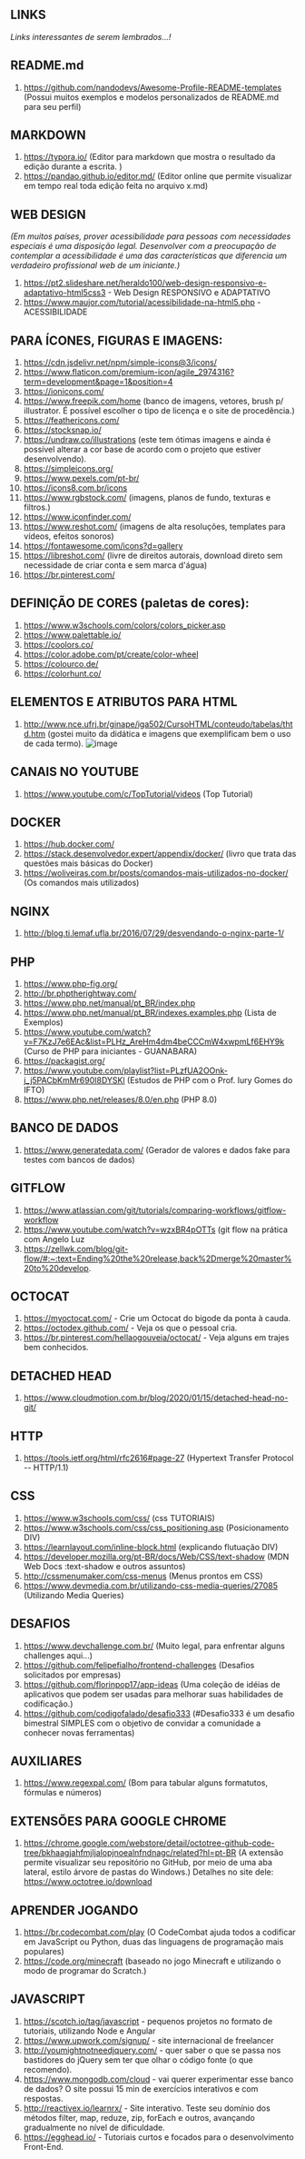 ## LINKS

_Links interessantes de serem lembrados...!_

## README.md

1. https://github.com/nandodevs/Awesome-Profile-README-templates (Possui muitos exemplos e modelos personalizados de README.md para seu perfil)

## MARKDOWN

1. https://typora.io/ (Editor para markdown que mostra o resultado da edição durante a escrita. )
2. https://pandao.github.io/editor.md/ (Editor online que permite visualizar em tempo real toda edição feita no arquivo x.md)

## WEB DESIGN

_(Em muitos países, prover acessibilidade para pessoas com necessidades especiais é uma disposição legal. Desenvolver com a preocupação de contemplar a acessibilidade é uma das características que diferencia um verdadeiro profissional web de um iniciante.)_

1. https://pt2.slideshare.net/heraldo100/web-design-responsivo-e-adaptativo-html5css3 - Web Design RESPONSIVO e ADAPTATIVO
2. https://www.maujor.com/tutorial/acessibilidade-na-html5.php - ACESSIBILIDADE

## PARA ÍCONES, FIGURAS E IMAGENS:

1. https://cdn.jsdelivr.net/npm/simple-icons@3/icons/
2. https://www.flaticon.com/premium-icon/agile_2974316?term=development&page=1&position=4
3. https://ionicons.com/
4. https://www.freepik.com/home (banco de imagens, vetores, brush p/ illustrator. É possível escolher o tipo de licença e o site de procedência.)
5. https://feathericons.com/
6. https://stocksnap.io/
7. https://undraw.co/illustrations (este tem ótimas imagens e ainda é possível alterar a cor base de acordo com o projeto que estiver desenvolvendo).
8. https://simpleicons.org/
9. https://www.pexels.com/pt-br/
10. https://icons8.com.br/icons
11. https://www.rgbstock.com/ (imagens, planos de fundo, texturas e filtros.)
12. https://www.iconfinder.com/
13. https://www.reshot.com/ (imagens de alta resoluções, templates para vídeos, efeitos sonoros)
14. https://fontawesome.com/icons?d=gallery
15. https://libreshot.com/ (livre de direitos autorais, download direto sem necessidade de criar conta e sem marca d'água)
16. https://br.pinterest.com/

## DEFINIÇÃO DE CORES (paletas de cores):

1. https://www.w3schools.com/colors/colors_picker.asp
2. https://www.palettable.io/
3. https://coolors.co/
4. https://color.adobe.com/pt/create/color-wheel
5. https://colourco.de/
6. https://colorhunt.co/

## ELEMENTOS E ATRIBUTOS PARA HTML

1. http://www.nce.ufrj.br/ginape/iga502/CursoHTML/conteudo/tabelas/thtd.htm (gostei muito da didática e imagens que exemplificam bem o uso de cada termo).
   ![image](https://user-images.githubusercontent.com/69777395/96672085-d0ad1600-1339-11eb-8afb-e1616b2f2567.png)

## CANAIS NO YOUTUBE

1. https://www.youtube.com/c/TopTutorial/videos (Top Tutorial)

## DOCKER

1. https://hub.docker.com/
2. https://stack.desenvolvedor.expert/appendix/docker/ (livro que trata das questões mais básicas do Docker)
3. https://woliveiras.com.br/posts/comandos-mais-utilizados-no-docker/ (Os comandos mais utilizados)

## NGINX

1. http://blog.ti.lemaf.ufla.br/2016/07/29/desvendando-o-nginx-parte-1/

## PHP

1. https://www.php-fig.org/
2. http://br.phptherightway.com/
3. https://www.php.net/manual/pt_BR/index.php
4. https://www.php.net/manual/pt_BR/indexes.examples.php (Lista de Exemplos)
5. https://www.youtube.com/watch?v=F7KzJ7e6EAc&list=PLHz_AreHm4dm4beCCCmW4xwpmLf6EHY9k (Curso de PHP para iniciantes - GUANABARA)
6. https://packagist.org/
7. https://www.youtube.com/playlist?list=PLzfUA2OOnk-j_j5PACbKmMr690I8DYSKl (Estudos de PHP com o Prof. Iury Gomes do IFTO)
8. https://www.php.net/releases/8.0/en.php (PHP 8.0)

## BANCO DE DADOS

1. https://www.generatedata.com/ (Gerador de valores e dados fake para testes com bancos de dados)

## GITFLOW

1. https://www.atlassian.com/git/tutorials/comparing-workflows/gitflow-workflow
2. https://www.youtube.com/watch?v=wzxBR4pOTTs (git flow na prática com Angelo Luz
3. https://zellwk.com/blog/git-flow/#:~:text=Ending%20the%20release,back%2Dmerge%20master%20to%20develop.

## OCTOCAT

1. https://myoctocat.com/ - Crie um Octocat do bigode da ponta à cauda.
2. https://octodex.github.com/ - Veja os que o pessoal cria.
3. https://br.pinterest.com/hellaogouveia/octocat/ - Veja alguns em trajes bem conhecidos.

## DETACHED HEAD

1. https://www.cloudmotion.com.br/blog/2020/01/15/detached-head-no-git/

## HTTP

1. https://tools.ietf.org/html/rfc2616#page-27 (Hypertext Transfer Protocol -- HTTP/1.1)

## CSS

1. https://www.w3schools.com/css/ (css TUTORIAIS)
2. https://www.w3schools.com/css/css_positioning.asp (Posicionamento DIV)
3. https://learnlayout.com/inline-block.html (explicando flutuação DIV)
4. https://developer.mozilla.org/pt-BR/docs/Web/CSS/text-shadow (MDN Web Docs :text-shadow e outros assuntos)
5. http://cssmenumaker.com/css-menus (Menus prontos em CSS)
6. https://www.devmedia.com.br/utilizando-css-media-queries/27085 (Utilizando Media Queries)

## DESAFIOS

1. https://www.devchallenge.com.br/ (Muito legal, para enfrentar alguns challenges aqui...)
2. https://github.com/felipefialho/frontend-challenges (Desafios solicitados por empresas)
3. https://github.com/florinpop17/app-ideas (Uma coleção de idéias de aplicativos que podem ser usadas para melhorar suas habilidades de codificação.)
4. https://github.com/codigofalado/desafio333 (#Desafio333 é um desafio bimestral SIMPLES com o objetivo de convidar a comunidade a conhecer novas ferramentas)

## AUXILIARES

1. https://www.regexpal.com/ (Bom para tabular alguns formatutos, fórmulas e números)

## EXTENSÕES PARA GOOGLE CHROME

1. https://chrome.google.com/webstore/detail/octotree-github-code-tree/bkhaagjahfmjljalopjnoealnfndnagc/related?hl=pt-BR (A extensão permite visualizar seu repositório no GitHub, por meio de uma aba lateral, estilo árvore de pastas do Windows.) Detalhes no site dele: https://www.octotree.io/download

## APRENDER JOGANDO

1. https://br.codecombat.com/play (O CodeCombat ajuda todos a codificar em JavaScript ou Python, duas das linguagens de programação mais populares)
2. https://code.org/minecraft (baseado no jogo Minecraft e utilizando o modo de programar do Scratch.)

## JAVASCRIPT

1. https://scotch.io/tag/javascript - pequenos projetos no formato de tutoriais, utilizando Node e Angular
2. https://www.upwork.com/signup/ - site internacional de freelancer 
3. http://youmightnotneedjquery.com/ - quer saber o que se passa nos bastidores do jQuery sem ter que olhar o código fonte (o que recomendo).
4. https://www.mongodb.com/cloud - vai querer experimentar esse banco de dados? O site possui 15 min de exercícios interativos e com respostas.
5. http://reactivex.io/learnrx/ - Site interativo. Teste seu domínio dos métodos filter, map, reduze, zip, forEach e outros, avançando gradualmente no nível de dificuldade.
6. https://egghead.io/ - Tutoriais curtos e focados para o desenvolvimento Front-End.
